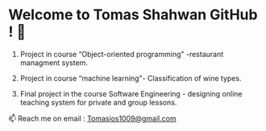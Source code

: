 # Welcome to Tomas Shahwan GitHub ! 👋

1. Project in course “Object-oriented programming" -restaurant managment system.

2. Project in course “machine learning"- Classification of wine types.

3. Final project in the course Software Engineering - designing online teaching system for private and group lessons.

📫 Reach me on email : Tomasios1009@gmail.com
